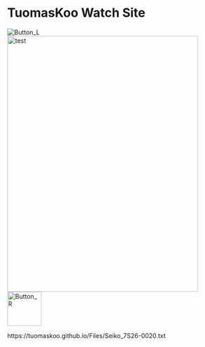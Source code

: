 <h1>TuomasKoo Watch Site</h1>
<p><img src="https://tuomaskoo.github.io/UI/Button_L.png" alt="Button_L" /> <img src="https://tuomaskoo.github.io/Files/Seiko 7s26-0020_1.jpg" alt="test" width="436" height="585" /><img src="https://tuomaskoo.github.io/UI/Button_R.png" alt="Button_R" width="78" height="78" /></p>
<p>https://tuomaskoo.github.io/Files/Seiko_7S26-0020.txt</p>
<script src="https://tuomaskoo.github.io/Files/Seiko_7S26-0020.js"></script>
